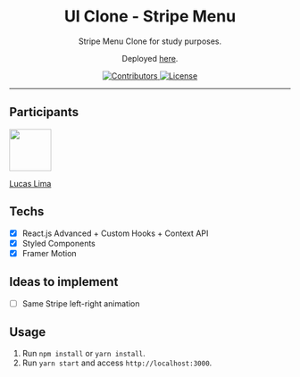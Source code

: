 <h1 align="center">
UI Clone - Stripe Menu
</h1>

<p align="center">Stripe Menu Clone for study purposes.</p>
<p align="center">Deployed <a href="https://rocketseat-clone-stripe-menu.netlify.app/">here</a>.</p>

<p align="center">
  <a href="https://github.com/LucasRafa13">
    <img src="https://img.shields.io/github/contributors/rocketseat/youtube-clone-stripe-menu?color=%236633cc&logoColor=%236633cc&style=flat" alt="Contributors">
  </a>
  <a href="https://opensource.org/licenses/MIT">
    <img src="https://img.shields.io/github/license/rocketseat/youtube-clone-stripe-menu?color=%236633cc&logo=mit" alt="License">
  </a>
</p>

<hr>

## Participants

[<img src="https://avatars3.githubusercontent.com/LucasRafa13" width="75px;"/>](https://github.com/LucasRafa13)

[Lucas Lima](https://github.com/LucasRafa13)

## Techs

- [x] React.js Advanced + Custom Hooks + Context API
- [x] Styled Components
- [x] Framer Motion

## Ideas to implement

- [ ] Same Stripe left-right animation

## Usage

1. Run `npm install` or `yarn install`.<br />
2. Run `yarn start` and access `http://localhost:3000`.<br />
